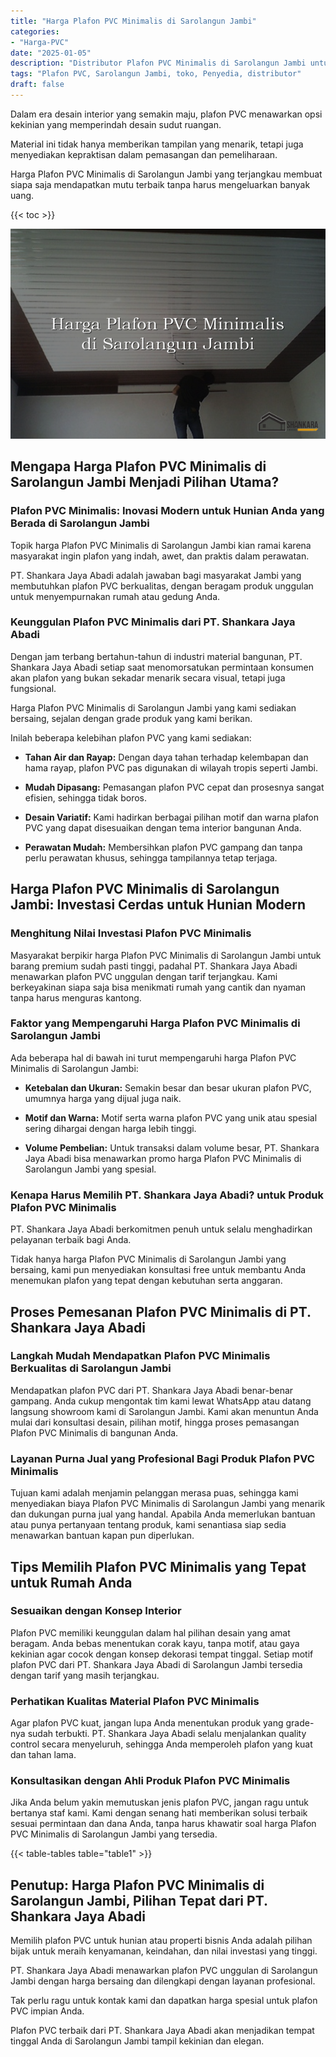```yaml
---
title: "Harga Plafon PVC Minimalis di Sarolangun Jambi"
categories: 
- "Harga-PVC"
date: "2025-01-05"
description: "Distributor Plafon PVC Minimalis di Sarolangun Jambi untuk rumah, office, serta ritel. Material terbaik, beragam motif, warna elegan, beserta layanan instalasi ditangani oleh tenaga ahli ahli dan jaminan resmi!|Servis distribusi Plafon PVC Minimalis di Sarolangun Jambi bagi kebutuhan hunian, perkantoran, atau toko, dengan material unggulan dan instalasi oleh teknisi ahli dan kepastian resmi.|Alternatif Plafon PVC Minimalis di Sarolangun Jambi yang terbukti untuk hunian, office, dan gerai, bersama material terbaik dan pemasangan ditangani oleh tenaga ahli berpengalaman serta kepastian resmi.|Distribusi Plafon PVC Minimalis di Sarolangun Jambi untuk rumah, kantor, serta gerai, beserta produk unggulan dan instalasi oleh teknisi berpengalaman, lengkap dengan jaminan resmi.}"
tags: "Plafon PVC, Sarolangun Jambi, toko, Penyedia, distributor"
draft: false
---
```


Dalam era desain interior yang semakin maju, plafon PVC menawarkan opsi kekinian yang memperindah desain sudut ruangan.

Material ini tidak hanya memberikan tampilan yang menarik, tetapi juga menyediakan kepraktisan dalam pemasangan dan pemeliharaan.

Harga Plafon PVC Minimalis di Sarolangun Jambi yang terjangkau membuat siapa saja mendapatkan mutu terbaik tanpa harus mengeluarkan banyak uang.

{{< toc >}}

![Harga Plafon PVC Minimalis di Sarolangun Jambi](/images/Harga-PVC/Harga-Plafon-PVC-Minimalis-di-Sarolangun-Jambi.png)


## Mengapa Harga Plafon PVC Minimalis di Sarolangun Jambi Menjadi Pilihan Utama?

### Plafon PVC Minimalis: Inovasi Modern untuk Hunian Anda yang Berada di Sarolangun Jambi

Topik harga Plafon PVC Minimalis di Sarolangun Jambi kian ramai karena masyarakat ingin plafon yang indah, awet, dan praktis dalam perawatan.

PT. Shankara Jaya Abadi adalah jawaban bagi masyarakat Jambi yang membutuhkan plafon PVC berkualitas, dengan beragam produk unggulan untuk menyempurnakan rumah atau gedung Anda.

### Keunggulan Plafon PVC Minimalis dari PT. Shankara Jaya Abadi

Dengan jam terbang bertahun-tahun di industri material bangunan, PT. Shankara Jaya Abadi setiap saat menomorsatukan permintaan konsumen akan plafon yang bukan sekadar menarik secara visual, tetapi juga fungsional.

Harga Plafon PVC Minimalis di Sarolangun Jambi yang kami sediakan bersaing, sejalan dengan grade produk yang kami berikan.

Inilah beberapa kelebihan plafon PVC yang kami sediakan:

- **Tahan Air dan Rayap:** Dengan daya tahan terhadap kelembapan dan hama rayap, plafon PVC pas digunakan di wilayah tropis seperti Jambi.

- **Mudah Dipasang:** Pemasangan plafon PVC cepat dan prosesnya sangat efisien, sehingga tidak boros.

- **Desain Variatif:** Kami hadirkan berbagai pilihan motif dan warna plafon PVC yang dapat disesuaikan dengan tema interior bangunan Anda.

- **Perawatan Mudah:** Membersihkan plafon PVC gampang dan tanpa perlu perawatan khusus, sehingga tampilannya tetap terjaga.

## Harga Plafon PVC Minimalis di Sarolangun Jambi: Investasi Cerdas untuk Hunian Modern

### Menghitung Nilai Investasi Plafon PVC Minimalis

Masyarakat berpikir harga Plafon PVC Minimalis di Sarolangun Jambi untuk barang premium sudah pasti tinggi, padahal PT. Shankara Jaya Abadi menawarkan plafon PVC unggulan dengan tarif terjangkau. Kami berkeyakinan siapa saja bisa menikmati rumah yang cantik dan nyaman tanpa harus menguras kantong.

### Faktor yang Mempengaruhi Harga Plafon PVC Minimalis di Sarolangun Jambi

Ada beberapa hal di bawah ini turut mempengaruhi harga Plafon PVC Minimalis di Sarolangun Jambi:

- **Ketebalan dan Ukuran:** Semakin besar dan besar ukuran plafon PVC, umumnya harga yang dijual juga naik.

- **Motif dan Warna:** Motif serta warna plafon PVC yang unik atau spesial sering dihargai dengan harga lebih tinggi.

- **Volume Pembelian:** Untuk transaksi dalam volume besar, PT. Shankara Jaya Abadi bisa menawarkan promo harga Plafon PVC Minimalis di Sarolangun Jambi yang spesial.

### Kenapa Harus Memilih PT. Shankara Jaya Abadi? untuk Produk Plafon PVC Minimalis

PT. Shankara Jaya Abadi berkomitmen penuh untuk selalu menghadirkan pelayanan terbaik bagi Anda.

Tidak hanya harga Plafon PVC Minimalis di Sarolangun Jambi yang bersaing, kami pun menyediakan konsultasi free untuk membantu Anda menemukan plafon yang tepat dengan kebutuhan serta anggaran.

## Proses Pemesanan Plafon PVC Minimalis di PT. Shankara Jaya Abadi

### Langkah Mudah Mendapatkan Plafon PVC Minimalis Berkualitas di Sarolangun Jambi

Mendapatkan plafon PVC dari PT. Shankara Jaya Abadi benar-benar gampang. Anda cukup mengontak tim kami lewat WhatsApp atau datang langsung showroom kami di Sarolangun Jambi. Kami akan menuntun Anda mulai dari konsultasi desain, pilihan motif, hingga proses pemasangan Plafon PVC Minimalis di bangunan Anda.

### Layanan Purna Jual yang Profesional Bagi Produk Plafon PVC Minimalis

Tujuan kami adalah menjamin pelanggan merasa puas, sehingga kami menyediakan biaya Plafon PVC Minimalis di Sarolangun Jambi yang menarik dan dukungan purna jual yang handal. Apabila Anda memerlukan bantuan atau punya pertanyaan tentang produk, kami senantiasa siap sedia menawarkan bantuan kapan pun diperlukan.

## Tips Memilih Plafon PVC Minimalis yang Tepat untuk Rumah Anda

### Sesuaikan dengan Konsep Interior

Plafon PVC memiliki keunggulan dalam hal pilihan desain yang amat beragam. Anda bebas menentukan corak kayu, tanpa motif, atau gaya kekinian agar cocok dengan konsep dekorasi tempat tinggal. Setiap motif plafon PVC dari PT. Shankara Jaya Abadi di Sarolangun Jambi tersedia dengan tarif yang masih terjangkau.

### Perhatikan Kualitas Material Plafon PVC Minimalis

Agar plafon PVC kuat, jangan lupa Anda menentukan produk yang grade-nya sudah terbukti. PT. Shankara Jaya Abadi selalu menjalankan quality control secara menyeluruh, sehingga Anda memperoleh plafon yang kuat dan tahan lama.

### Konsultasikan dengan Ahli Produk Plafon PVC Minimalis

Jika Anda belum yakin memutuskan jenis plafon PVC, jangan ragu untuk bertanya staf kami. Kami dengan senang hati memberikan solusi terbaik sesuai permintaan dan dana Anda, tanpa harus khawatir soal harga Plafon PVC Minimalis di Sarolangun Jambi yang tersedia.

{{< table-tables table="table1" >}}

## Penutup: Harga Plafon PVC Minimalis di Sarolangun Jambi, Pilihan Tepat dari PT. Shankara Jaya Abadi

Memilih plafon PVC untuk hunian atau properti bisnis Anda adalah pilihan bijak untuk meraih kenyamanan, keindahan, dan nilai investasi yang tinggi.

PT. Shankara Jaya Abadi menawarkan plafon PVC unggulan di Sarolangun Jambi dengan harga bersaing dan dilengkapi dengan layanan profesional.

Tak perlu ragu untuk kontak kami dan dapatkan harga spesial untuk plafon PVC impian Anda.

Plafon PVC terbaik dari PT. Shankara Jaya Abadi akan menjadikan tempat tinggal Anda di Sarolangun Jambi tampil kekinian dan elegan.